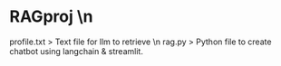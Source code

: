 # RAGproj \n
profile.txt > Text file for llm to retrieve \n
rag.py > Python file to create chatbot using langchain & streamlit.
